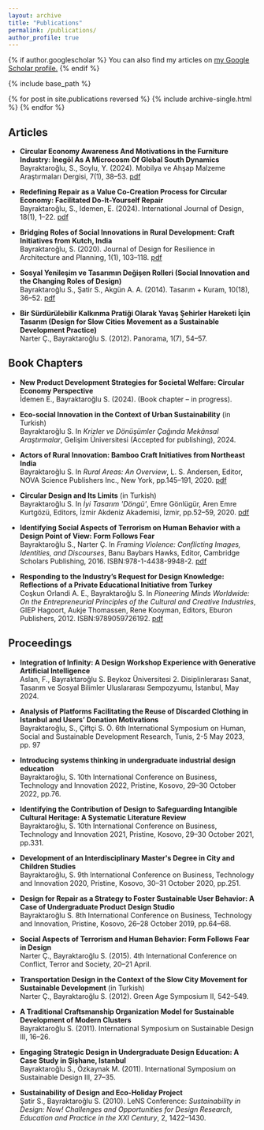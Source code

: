```yaml
---
layout: archive
title: "Publications"
permalink: /publications/
author_profile: true
---
```


{% if author.googlescholar %}
  You can also find my articles on <u><a href="{{author.googlescholar}}">my Google Scholar profile</a>.</u>
{% endif %}

{% include base_path %}

{% for post in site.publications reversed %}
  {% include archive-single.html %}
{% endfor %}

<sup></sup>


## Articles

- **Circular Economy Awareness And Motivations in the Furniture Industry: İnegöl As A Microcosm Of Global South Dynamics**  
  Bayraktaroğlu, S., Soylu, Y. (2024). Mobilya ve Ahşap Malzeme Araştırmaları Dergisi, 7(1), 38–53. [pdf](/files/pdf/A1/MAMAD24.pdf)

- **Redefining Repair as a Value Co-Creation Process for Circular Economy: Facilitated Do-It-Yourself Repair**  
  Bayraktaroğlu, S., Idemen, E. (2024). International Journal of Design, 18(1), 1–22. [pdf](/files/pdf/A1/IJDES.pdf)

- **Bridging Roles of Social Innovations in Rural Development: Craft Initiatives from Kutch, India**  
  Bayraktaroğlu, S. (2020). Journal of Design for Resilience in Architecture and Planning, 1(1), 103–118. [pdf](/files/pdf/A1/A1.1_DRARCH.pdf)

- **Sosyal Yenileşim ve Tasarımın Değişen Rolleri (Social Innovation and the Changing Roles of Design)**  
  Bayraktaroğlu S., Şatir S., Akgün A. A. (2014). Tasarım + Kuram, 10(18), 36–52. [pdf](/files/pdf/B3a/B3a.3_tasarim_kuram1.pdf)

- **Bir Sürdürülebilir Kalkınma Pratiği Olarak Yavaş Şehirler Hareketi İçin Tasarım (Design for Slow Cities Movement as a Sustainable Development Practice)**  
  Narter Ç., Bayraktaroğlu S. (2012). Panorama, 1(7), 54–57. 

## Book Chapters

- **New Product Development Strategies for Societal Welfare: Circular Economy Perspective**  
  İdemen E., Bayraktaroğlu S. (2024). (Book chapter – in progress).

- **Eco-social Innovation in the Context of Urban Sustainability** (in Turkish)  
  Bayraktaroğlu S. In *Krizler ve Dönüşümler Çağında Mekânsal Araştırmalar*, Gelişim Üniversitesi (Accepted for publishing), 2024.

- **Actors of Rural Innovation: Bamboo Craft Initiatives from Northeast India**  
  Bayraktaroğlu S. In *Rural Areas: An Overview*, L. S. Andersen, Editor, NOVA Science Publishers Inc., New York, pp.145–191, 2020. [pdf](/files/pdf/A2/A.2.1.1_Actors.pdf)

- **Circular Design and Its Limits** (in Turkish)  
  Bayraktaroğlu S. In *İyi Tasarım 'Döngü'*, Emre Gönlügür, Aren Emre Kurtgözü, Editors, İzmir Akdeniz Akademisi, İzmir, pp.52–59, 2020. [pdf](/files/pdf/A2/A.2.4_DonguselTasarim.pdf)

- **Identifying Social Aspects of Terrorism on Human Behavior with a Design Point of View: Form Follows Fear**  
  Bayraktaroğlu S., Narter Ç. In *Framing Violence: Conflicting Images, Identities, and Discourses*, Banu Baybars Hawks, Editor, Cambridge Scholars Publishing, 2016. ISBN:978-1-4438-9948-2. [pdf](/files/pdf/A2/A.2.2_FraminViolence.pdf)

- **Responding to the Industry’s Request for Design Knowledge: Reflections of a Private Educational Initiative from Turkey**  
  Coşkun Orlandi A. E., Bayraktaroğlu S. In *Pioneering Minds Worldwide: On the Entrepreneurial Principles of the Cultural and Creative Industries*, GIEP Hagoort, Aukje Thomassen, Rene Kooyman, Editors, Eburon Publishers, 2012. ISBN:9789059726192. [pdf](/files/pdf/A2/A.2.3_PioneeringMinds.pdf)

## Proceedings

- **Integration of Infinity: A Design Workshop Experience with Generative Artificial Intelligence**  
  Aslan, F., Bayraktaroğlu S. Beykoz Üniversitesi 2. Disiplinlerarası Sanat, Tasarım ve Sosyal Bilimler Uluslararası Sempozyumu, İstanbul, May 2024.

- **Analysis of Platforms Facilitating the Reuse of Discarded Clothing in Istanbul and Users’ Donation Motivations**  
  Bayraktaroğlu, S., Çiftçi S. Ö. 6th International Symposium on Human, Social and Sustainable Development Research, Tunis, 2-5 May 2023, pp. 97
  
- **Introducing systems thinking in undergraduate industrial design education**  
  Bayraktaroğlu, S. 10th International Conference on Business, Technology and Innovation 2022, Pristine, Kosovo, 29–30 October 2022, pp.76.

- **Identifying the Contribution of Design to Safeguarding Intangible Cultural Heritage: A Systematic Literature Review**  
  Bayraktaroğlu, S. 10th International Conference on Business, Technology and Innovation 2021, Pristine, Kosovo, 29–30 October 2021, pp.331.

- **Development of an Interdisciplinary Master's Degree in City and Children Studies**  
  Bayraktaroğlu, S. 9th International Conference on Business, Technology and Innovation 2020, Pristine, Kosovo, 30–31 October 2020, pp.251.

- **Design for Repair as a Strategy to Foster Sustainable User Behavior: A Case of Undergraduate Product Design Studio**  
  Bayraktaroğlu S. 8th International Conference on Business, Technology and Innovation, Pristine, Kosovo, 26–28 October 2019, pp.64–68.

- **Social Aspects of Terrorism and Human Behavior: Form Follows Fear in Design**  
  Narter Ç., Bayraktaroğlu S. (2015). 4th International Conference on Conflict, Terror and Society, 20–21 April.

- **Transportation Design in the Context of the Slow City Movement for Sustainable Development** (in Turkish)  
  Narter Ç., Bayraktaroğlu S. (2012). Green Age Symposium II, 542–549.

- **A Traditional Craftsmanship Organization Model for Sustainable Development of Modern Clusters**  
  Bayraktaroğlu S. (2011). International Symposium on Sustainable Design III, 16–26.

- **Engaging Strategic Design in Undergraduate Design Education: A Case Study in Şişhane, Istanbul**  
  Bayraktaroğlu S., Özkaynak M. (2011). International Symposium on Sustainable Design III, 27–35.

- **Sustainability of Design and Eco-Holiday Project**  
  Şatir S., Bayraktaroğlu S. (2010). LeNS Conference: *Sustainability in Design: Now! Challenges and Opportunities for Design Research, Education and Practice in the XXI Century*, 2, 1422–1430.
